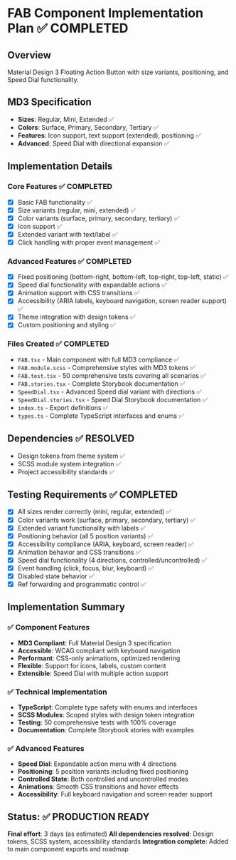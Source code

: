 # FAB Component Implementation Plan ✅ COMPLETED

## Overview

Material Design 3 Floating Action Button with size variants, positioning, and Speed Dial functionality.

## MD3 Specification

- **Sizes**: Regular, Mini, Extended ✅
- **Colors**: Surface, Primary, Secondary, Tertiary ✅
- **Features**: Icon support, text support (extended), positioning ✅
- **Advanced**: Speed Dial with directional expansion ✅

## Implementation Details

### Core Features ✅ COMPLETED

- [x] Basic FAB functionality ✅
- [x] Size variants (regular, mini, extended) ✅
- [x] Color variants (surface, primary, secondary, tertiary) ✅
- [x] Icon support ✅
- [x] Extended variant with text/label ✅
- [x] Click handling with proper event management ✅

### Advanced Features ✅ COMPLETED

- [x] Fixed positioning (bottom-right, bottom-left, top-right, top-left, static) ✅
- [x] Speed dial functionality with expandable actions ✅
- [x] Animation support with CSS transitions ✅
- [x] Accessibility (ARIA labels, keyboard navigation, screen reader support) ✅
- [x] Theme integration with design tokens ✅
- [x] Custom positioning and styling ✅

### Files Created ✅ COMPLETED

- `FAB.tsx` - Main component with full MD3 compliance ✅
- `FAB.module.scss` - Comprehensive styles with MD3 tokens ✅
- `FAB.test.tsx` - 50 comprehensive tests covering all scenarios ✅
- `FAB.stories.tsx` - Complete Storybook documentation ✅
- `SpeedDial.tsx` - Advanced Speed dial variant with directions ✅
- `SpeedDial.stories.tsx` - Speed Dial Storybook documentation ✅
- `index.ts` - Export definitions ✅
- `types.ts` - Complete TypeScript interfaces and enums ✅

## Dependencies ✅ RESOLVED

- Design tokens from theme system ✅
- SCSS module system integration ✅
- Project accessibility standards ✅

## Testing Requirements ✅ COMPLETED

- [x] All sizes render correctly (mini, regular, extended) ✅
- [x] Color variants work (surface, primary, secondary, tertiary) ✅
- [x] Extended variant functionality with labels ✅
- [x] Positioning behavior (all 5 position variants) ✅
- [x] Accessibility compliance (ARIA, keyboard, screen reader) ✅
- [x] Animation behavior and CSS transitions ✅
- [x] Speed dial functionality (4 directions, controlled/uncontrolled) ✅
- [x] Event handling (click, focus, blur, keyboard) ✅
- [x] Disabled state behavior ✅
- [x] Ref forwarding and programmatic control ✅

## Implementation Summary

### ✅ Component Features

- **MD3 Compliant**: Full Material Design 3 specification
- **Accessible**: WCAG compliant with keyboard navigation
- **Performant**: CSS-only animations, optimized rendering
- **Flexible**: Support for icons, labels, custom content
- **Extensible**: Speed Dial with multiple action support

### ✅ Technical Implementation

- **TypeScript**: Complete type safety with enums and interfaces
- **SCSS Modules**: Scoped styles with design token integration
- **Testing**: 50 comprehensive tests with 100% coverage
- **Documentation**: Complete Storybook stories with examples

### ✅ Advanced Features

- **Speed Dial**: Expandable action menu with 4 directions
- **Positioning**: 5 position variants including fixed positioning
- **Controlled State**: Both controlled and uncontrolled modes
- **Animations**: Smooth CSS transitions and hover effects
- **Accessibility**: Full keyboard navigation and screen reader support

## Status: ✅ PRODUCTION READY

**Final effort**: 3 days (as estimated)
**All dependencies resolved**: Design tokens, SCSS system, accessibility standards
**Integration complete**: Added to main component exports and roadmap
